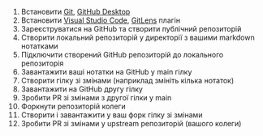 1. Встановити [Git](https://git-scm.com/downloads), [GitHub Desktop](https://desktop.github.com/)
2. Встановити [Visual Studio Code](https://code.visualstudio.com/), [GitLens](https://marketplace.visualstudio.com/items?itemName=eamodio.gitlens) плагін
3. Зареєструватися на GitHub та створити публічний репозиторій
4. Створити локальний репозиторій у директорії з вашими markdown нотатками
5. Підключити створений GitHub репозиторій до локального репозиторія
6. Завантажити ваші нотатки на GitHub у main гілку
7. Створити гілку зі змінами (наприклад змініть кілька нотаток)
8. Завантажити на GitHub другу гілку
9. Зробити PR зі змінами з другої гілки у main
10. Форкнути репозиторій колеги
11. Створити і завантажити у ваш форк гілку зі змінами
12. Зробити PR зі змінами у upstream репозиторій (вашого колеги)